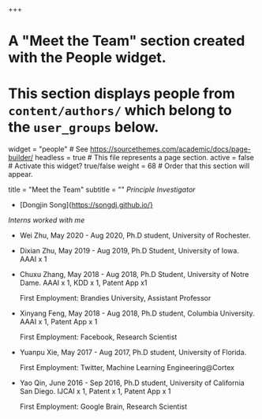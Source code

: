 +++
# A "Meet the Team" section created with the People widget.
# This section displays people from `content/authors/` which belong to the `user_groups` below.

widget = "people"  # See https://sourcethemes.com/academic/docs/page-builder/
headless = true  # This file represents a page section.
active = false  # Activate this widget? true/false
weight = 68  # Order that this section will appear.

title = "Meet the Team"
subtitle = ""
*Principle Investigator*
* [Dongjin Song]{https://songdj.github.io/}



*Interns worked with me*

* Wei Zhu, May 2020 - Aug 2020, Ph.D student, University of Rochester.

* Dixian Zhu, May 2019 - Aug 2019, Ph.D Student, University of Iowa. AAAI x 1

* Chuxu Zhang, May 2018 - Aug 2018, Ph.D Student, University of Notre Dame. AAAI x 1, KDD x 1, Patent App x1

  First Employment: Brandies University, Assistant Professor

* Xinyang Feng, May 2018 - Aug 2018, Ph.D student, Columbia University. AAAI x 1, Patent App x 1

  First Employment: Facebook, Research Scientist

* Yuanpu Xie, May 2017 - Aug 2017, Ph.D student, University of Florida.

  First Employment: Twitter, Machine Learning Engineering@Cortex

* Yao Qin, June 2016 - Sep 2016, Ph.D student, University of California San Diego. IJCAI x 1, Patent x 1, Patent App x 1

  First Employment: Google Brain, Research Scientist
